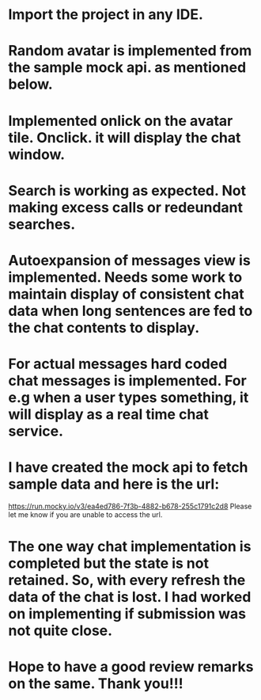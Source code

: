 # Import the project in any IDE.
# Random avatar is implemented from the sample mock api. as mentioned below.
# Implemented onlick on the avatar tile. Onclick. it will display the chat window.
# Search is working as expected. Not making excess calls or redeundant searches.
# Autoexpansion of messages view is implemented. Needs some work to maintain display of consistent chat data when long sentences are fed to the chat contents to display.
# For actual messages hard coded chat messages is implemented. For e.g when a user types something, it will display as a real time chat service.
# I have created the mock api to fetch sample data and here is the url:
https://run.mocky.io/v3/ea4ed786-7f3b-4882-b678-255c1791c2d8
Please let me know if you are unable to access the url.

# The one way chat implementation is completed but the state is not retained. So, with every refresh the data of the chat is lost. I had worked on implementing if submission was not quite close.

# Hope to have a good review remarks on the same. Thank you!!!
  
